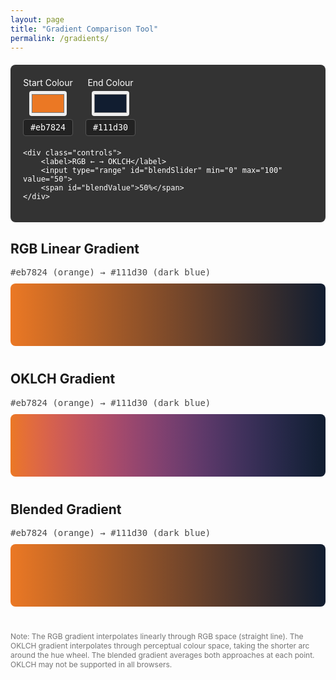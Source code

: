 ```yaml
---
layout: page
title: "Gradient Comparison Tool"
permalink: /gradients/
---
```


<style>
    .gradient-container {
        margin-bottom: 40px;
    }
    
    .gradient-bar {
        width: 100%;
        height: 100px;
        margin-bottom: 10px;
        border-radius: 8px;
    }
    
    .rgb-gradient {
        background: linear-gradient(to right, #eb7824, #111d30);
    }
    
    .oklch-gradient {
        background: linear-gradient(to right in oklch, #eb7824, #111d30);
    }
    
    .colours {
        font-family: monospace;
        font-size: 14px;
        opacity: 0.8;
        margin-bottom: 10px;
    }
    
    .note {
        font-size: 12px;
        opacity: 0.6;
        margin-top: 20px;
    }
    
    .blended-gradient {
        background: linear-gradient(to right, var(--gradient-stops, #eb7824 0%, #111d30 100%));
    }
    
    .controls {
        margin: 20px 0;
    }
    
    .main-controls {
        margin: 20px 0;
        padding: 20px;
        background: #333;
        border-radius: 8px;
        color: white;
    }
    
    .colour-inputs {
        display: flex;
        gap: 20px;
        align-items: center;
        margin-bottom: 20px;
    }
    
    .colour-input {
        display: flex;
        flex-direction: column;
        align-items: center;
        gap: 5px;
    }
    
    .colour-input label {
        color: white;
    }
    
    input[type="color"] {
        width: 60px;
        height: 40px;
        border: none;
        border-radius: 4px;
        cursor: pointer;
    }
    
    input[type="text"] {
        width: 80px;
        padding: 5px;
        border: 1px solid #555;
        background: #222;
        color: white;
        border-radius: 4px;
        text-align: center;
        font-family: monospace;
    }
    
    input[type="range"] {
        width: 200px;
        margin: 0 10px;
    }
    
    .controls label {
        color: white;
    }
    
    #blendValue {
        color: white;
    }
</style>

<div class="main-controls">
    <div class="colour-inputs">
        <div class="colour-input">
            <label>Start Colour</label>
            <input type="color" id="startColorPicker" value="#eb7824">
            <input type="text" id="startColorText" value="#eb7824">
        </div>
        <div class="colour-input">
            <label>End Colour</label>
            <input type="color" id="endColorPicker" value="#111d30">
            <input type="text" id="endColorText" value="#111d30">
        </div>
    </div>
    
    <div class="controls">
        <label>RGB ← → OKLCH</label>
        <input type="range" id="blendSlider" min="0" max="100" value="50">
        <span id="blendValue">50%</span>
    </div>
</div>

<div class="gradient-container">
    <h2>RGB Linear Gradient</h2>
    <div class="colours" id="rgbColours">#eb7824 (orange) → #111d30 (dark blue)</div>
    <div class="gradient-bar rgb-gradient" id="rgbGradient"></div>
</div>

<div class="gradient-container">
    <h2>OKLCH Gradient</h2>
    <div class="colours" id="oklchColours">#eb7824 (orange) → #111d30 (dark blue)</div>
    <div class="gradient-bar oklch-gradient" id="oklchGradient"></div>
</div>

<div class="gradient-container">
    <h2>Blended Gradient</h2>
    <div class="colours" id="blendedColours">#eb7824 (orange) → #111d30 (dark blue)</div>
    <div class="gradient-bar blended-gradient" id="blendedGradient"></div>
</div>

<div class="note">
    Note: The RGB gradient interpolates linearly through RGB space (straight line).
    The OKLCH gradient interpolates through perceptual colour space, taking the shorter arc around the hue wheel.
    The blended gradient averages both approaches at each point.
    OKLCH may not be supported in all browsers.
</div>

<script>
    // Simple RGB interpolation
    function hexToRgb(hex) {
        const r = parseInt(hex.slice(1, 3), 16);
        const g = parseInt(hex.slice(3, 5), 16);
        const b = parseInt(hex.slice(5, 7), 16);
        return { r, g, b };
    }
    
    function rgbToHex(r, g, b) {
        return "#" + [r, g, b].map(x => Math.round(x).toString(16).padStart(2, '0')).join('');
    }
    
    function interpolateRgb(color1, color2, t) {
        const c1 = hexToRgb(color1);
        const c2 = hexToRgb(color2);
        
        return {
            r: c1.r + (c2.r - c1.r) * t,
            g: c1.g + (c2.g - c1.g) * t,
            b: c1.b + (c2.b - c1.b) * t
        };
    }
    
    // Basic OKLCH approximation (simplified)
    function rgbToOklch(r, g, b) {
        // Simplified conversion - real OKLCH needs proper colour space math
        const max = Math.max(r, g, b) / 255;
        const min = Math.min(r, g, b) / 255;
        const l = (max + min) / 2;
        
        let h = 0;
        if (max !== min) {
            if (r / 255 === max) h = ((g - b) / 255) / (max - min);
            else if (g / 255 === max) h = 2 + ((b - r) / 255) / (max - min);
            else h = 4 + ((r - g) / 255) / (max - min);
            h *= 60;
            if (h < 0) h += 360;
        }
        
        const c = max - min;
        return { l, c, h };
    }
    
    function oklchToRgb(l, c, h) {
        // Simplified back-conversion
        const hRad = (h * Math.PI) / 180;
        const a = c * Math.cos(hRad);
        const b = c * Math.sin(hRad);
        
        // Simplified RGB approximation
        let r = l + 0.4 * a;
        let g = l - 0.2 * a + 0.6 * b;
        let blue = l - 0.4 * a - 0.2 * b;
        
        return {
            r: Math.max(0, Math.min(255, r * 255)),
            g: Math.max(0, Math.min(255, g * 255)),
            b: Math.max(0, Math.min(255, blue * 255))
        };
    }
    
    function interpolateOklch(color1, color2, t) {
        const c1 = hexToRgb(color1);
        const c2 = hexToRgb(color2);
        
        const oklch1 = rgbToOklch(c1.r, c1.g, c1.b);
        const oklch2 = rgbToOklch(c2.r, c2.g, c2.b);
        
        // Interpolate hue taking shorter path
        let hDiff = oklch2.h - oklch1.h;
        if (hDiff > 180) hDiff -= 360;
        if (hDiff < -180) hDiff += 360;
        
        const interpL = oklch1.l + (oklch2.l - oklch1.l) * t;
        const interpC = oklch1.c + (oklch2.c - oklch1.c) * t;
        const interpH = oklch1.h + hDiff * t;
        
        return oklchToRgb(interpL, interpC, interpH);
    }
    
    function updateAllGradients() {
        console.log('updateAllGradients called');
        const color1 = document.getElementById('startColorText').value;
        const color2 = document.getElementById('endColorText').value;
        const weight = parseInt(document.getElementById('blendSlider').value) / 100;
        
        console.log('Colors:', color1, color2, 'Weight:', weight);
        
        // Update blend value display
        document.getElementById('blendValue').textContent = Math.round(weight * 100) + '%';
        
        // Update colour labels
        const colourText = `${color1} → ${color2}`;
        document.getElementById('rgbColours').textContent = colourText;
        document.getElementById('oklchColours').textContent = colourText;
        document.getElementById('blendedColours').textContent = colourText;
        
        // Update RGB gradient
        document.getElementById('rgbGradient').style.background = 
            `linear-gradient(to right, ${color1}, ${color2})`;
        
        // Update OKLCH gradient
        document.getElementById('oklchGradient').style.background = 
            `linear-gradient(to right in oklch, ${color1}, ${color2})`;
        
        // Update blended gradient
        const steps = 20;
        const stops = [];
        
        for (let i = 0; i <= steps; i++) {
            const t = i / steps;
            
            let blended;
            
            // Force exact endpoints to match original colours
            if (t === 0) {
                blended = hexToRgb(color1);
            } else if (t === 1) {
                blended = hexToRgb(color2);
            } else {
                const rgbColor = interpolateRgb(color1, color2, t);
                const oklchColor = interpolateOklch(color1, color2, t);
                
                // Blend the two approaches
                blended = {
                    r: rgbColor.r * (1 - weight) + oklchColor.r * weight,
                    g: rgbColor.g * (1 - weight) + oklchColor.g * weight,
                    b: rgbColor.b * (1 - weight) + oklchColor.b * weight
                };
            }
            
            const hex = rgbToHex(blended.r, blended.g, blended.b);
            const percent = (t * 100).toFixed(0);
            stops.push(`${hex} ${percent}%`);
        }
        
        const gradientStops = stops.join(', ');
        console.log('Setting gradient stops:', gradientStops);
        document.documentElement.style.setProperty('--gradient-stops', gradientStops);
        
        // Also try setting it directly on the element
        const blendedElement = document.getElementById('blendedGradient');
        if (blendedElement) {
            blendedElement.style.background = `linear-gradient(to right, ${gradientStops})`;
            console.log('Set background directly on blended element');
        } else {
            console.error('blendedGradient element not found!');
        }
    }
    
    
    // Event listeners
    document.getElementById('startColorPicker').addEventListener('input', (e) => {
        document.getElementById('startColorText').value = e.target.value;
        updateAllGradients();
    });
    
    document.getElementById('startColorText').addEventListener('input', (e) => {
        const value = e.target.value;
        if (/^#[0-9A-F]{6}$/i.test(value)) {
            document.getElementById('startColorPicker').value = value;
            updateAllGradients();
        }
    });
    
    document.getElementById('endColorPicker').addEventListener('input', (e) => {
        document.getElementById('endColorText').value = e.target.value;
        updateAllGradients();
    });
    
    document.getElementById('endColorText').addEventListener('input', (e) => {
        const value = e.target.value;
        if (/^#[0-9A-F]{6}$/i.test(value)) {
            document.getElementById('endColorPicker').value = value;
            updateAllGradients();
        }
    });
    
    document.getElementById('blendSlider').addEventListener('input', updateAllGradients);
    
    // Wait for page load and add debugging
    document.addEventListener('DOMContentLoaded', function() {
        console.log('DOM loaded, running updateAllGradients');
        updateAllGradients();
    });
    
    // Fallback in case DOMContentLoaded already fired
    if (document.readyState === 'loading') {
        document.addEventListener('DOMContentLoaded', updateAllGradients);
    } else {
        console.log('DOM already ready, running updateAllGradients immediately');
        updateAllGradients();
    }
</script>